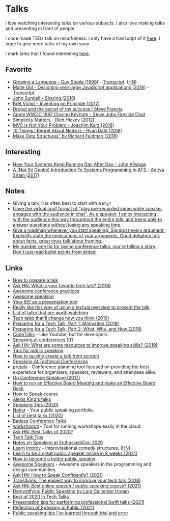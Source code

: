 # Talks

I love watching interesting talks on various subjects. I also love making talks and presenting in front of people.

I once made TEDx talk on mindfulness. I only have a transcript of it [here](http://telegra.ph/TED-Talk---Mindfulness-March-2016-03-28). I hope to give more talks of my own soon.

I mark talks that I found interesting [here](https://github.com/learn-anything/talks).

## Favorite

- [Growing a Language - Guy Steele (1998)](https://www.youtube.com/watch?v=_ahvzDzKdB0) - [Transcript](http://www.cs.virginia.edu/%7Eevans/cs655/readings/steele.pdf). ([HN](https://news.ycombinator.com/item?id=24383919))
- [Malte Ubl - Designing very large JavaScript applications (2018)](https://www.youtube.com/watch?v=ZZmUwXEiPm4) - [Transcript](https://medium.com/@cramforce/designing-very-large-javascript-applications-6e013a3291a3).
- [John Sundell - Sharing (2018)](https://www.youtube.com/watch?v=_mQNwL8HkS0)
- [Bret Victor - Inventing on Principle (2012)](https://www.youtube.com/watch?v=PUv66718DII)
- [Drupal and the secret of my success | Steve Francia](https://www.youtube.com/watch?v=EJo9tPXGPo8&t=13m4s)
- [Apple WWDC 1997 Closing Keynote - Steve Jobs Fireside Chat](https://www.youtube.com/watch?v=KWJ6rGiopvo)
- [Simplicity Matters - Rich Hickey (2012)](https://www.youtube.com/watch?v=rI8tNMsozo0)
- [MVC is Not Your Problem - Joachim Kurz (2018)](https://www.youtube.com/watch?v=A1vzcxR-Ss0)
- [10 Things I Regret About Node.js - Ryan Dahl (2018)](https://www.youtube.com/watch?v=M3BM9TB-8yA)
- [Make Data Structures" by Richard Feldman (2018)](https://www.youtube.com/watch?v=x1FU3e0sT1I)

## Interesting

- [How Your Systems Keep Running Day After Day - John Allspaw](https://www.youtube.com/watch?v=xA5U85LSk0M)
- [A (Not So Gentle) Introduction To Systems Programming In ATS - Aditya Siram (2017)](https://www.youtube.com/watch?v=zt0OQb1DBko)

## Notes

- Giving a talk, it is often best to start with a `Why?`
- [I love the virtual conf format of "play pre-recorded video while speaker engages with the audience in chat". As a speaker, I enjoy interacting with the audience this way throughout the entire talk, and being able to answer questions without losing any speaking time.](https://twitter.com/techgirl1908/status/1294355241412878336)
- [Give a roadmap whenever you start speaking. Signpost every argument. Explicitly state the implications of your arguments. Good debaters talk about facts, great ones talk about framing.](https://twitter.com/david_perell/status/1307493332285825024)
- [My number one tip for giving conference talks: you're telling a story. Don't just read bullet points from slides!](https://twitter.com/ASpittel/status/1420731057851281417)

## Links

- [How to prepare a talk](https://www.deconstructconf.com/blog/how-to-prepare-a-talk)
- [Ask HN: What is your favorite tech talk? (2018)](https://news.ycombinator.com/item?id=16838460)
- [Awesome conference practices](https://github.com/kitze/awesome-conference-practices)
- [Awesome speaking](https://github.com/matteofigus/awesome-speaking)
- [Your IDE as a presentation tool](https://staltz.com/your-ide-as-a-presentation-tool.html)
- [Really like this way of using a textual overview to present the talk](https://www.youtube.com/watch?v=thpzXjmYyGk)
- [List of talks that are worth watching](https://github.com/PharkMillups/killer-talks)
- [Tech talks that'll change how you think (2019)](https://monicalent.com/blog/2019/01/01/favorite-programming-talks/)
- [Preparing for a Tech Talk, Part 1: Motivation (2018)](https://overreacted.io/preparing-for-tech-talk-part-1-motivation/)
- [Preparing for a Tech Talk, Part 2: What, Why, and How (2019)](https://overreacted.io/preparing-for-tech-talk-part-2-what-why-and-how/)
- [CodeTalks](https://codetalks.tv/) - Like Youtube, but for developers.
- [Speaking at conferences 101](https://medium.com/@emmawedekind/speaking-at-conferences-6b7781024b69)
- [Ask HN: What are some resources to improve speaking skills? (2019)](https://news.ycombinator.com/item?id=21410579)
- [Tips for public speaking](https://speaking.io/)
- [How to quickly create a talk from scratch](https://twitter.com/mxstbr/status/1201186612203466752)
- [Speaking At Technical Conferences](https://dev.to/emmawedekind/speaking-at-technical-conferences-1kkk)
- [pretalx](https://github.com/pretalx/pretalx) - Conference planning tool focused on providing the best experience for organisers, speakers, reviewers, and attendees alike.
- [On Conference Speaking (2017)](https://hynek.me/articles/speaking/)
- [How to run an Effective Board Meeting and make an Effective Board Deck](http://delian.io/lessons-4)
- [How to Speak course](https://ocw.mit.edu/resources/res-tll-005-how-to-speak-january-iap-2018/how-to-speak/index.htm)
- [Alexis King's talks](https://github.com/lexi-lambda/talks)
- [Speaking Tips (2020)](https://twitter.com/swyx/status/1276918032971886592)
- [Notist](https://noti.st/) - Your public speaking portfolio.
- [List of best talks (2020)](https://twitter.com/ashleymcnamara/status/1278537744352862208)
- [Badass Conference Talks](https://github.com/emmabostian/badass-conference-talks)
- [workshopctl](https://github.com/cloud-native-nordics/workshopctl) - Tool for running workshops easily in the cloud.
- [Ask HN: Best Talks of 2020?](https://news.ycombinator.com/item?id=25537230)
- [Tech Talk Tips](https://github.com/deniseyu/tech-talking)
- [Notes on Speaking at EnthusiastiCon 2020](https://capnfabs.net/posts/remote-conference-talk-notes/)
- [Learn Improv](https://www.learnimprov.com/) - Improvisational comedy structures. ([HN](https://news.ycombinator.com/item?id=26466711))
- [Learn to be a great public speaker online in 8 weeks (2021)](https://twitter.com/RobbieCrab/status/1372234591990337541)
- [How to become a better public speaker](https://twitter.com/JamesClear/status/1378090311537287171)
- [Awesome Speakers](https://github.com/karlhorky/awesome-speakers) - Awesome speakers in the programming and design communities.
- [Ask HN: How to Speak Confidently? (2021)](https://news.ycombinator.com/item?id=26807085)
- [Transitions: The easiest way to improve your tech talk (2018)](https://medium.com/@saronyitbarek/transitions-the-easiest-way-to-improve-your-tech-talk-ebe4d40a3257)
- [Ask HN: Best online speech / public speaking course? (2021)](https://news.ycombinator.com/item?id=27750506)
- [Demystifying Public Speaking by Lara Callender Hogan](https://demystifying-public-speaking.com/)
- [Best of 2020 in Tech Talks](https://copyconstruct.medium.com/best-of-2020-in-tech-talks-2f29002f4a92)
- [Presentation tips for performing professional Swift talks (2021)](https://www.avanderlee.com/optimization/presentation-tips-swift-talks/)
- [Reflection of Speaking in Public (2021)](https://antfu.me/posts/reflection-of-speaking-in-public)
- [Public speaking tips I’ve learned through trial and error](https://twitter.com/ceeoreo_/status/1455954539224383491)

